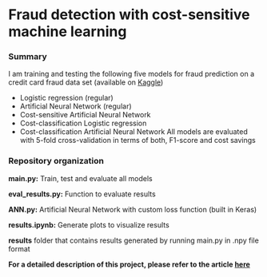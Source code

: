 # Fraud detection with cost-sensitive machine learning

### Summary
I am training and testing the following five models for fraud prediction on a credit card fraud data set (available on 
[Kaggle](https://www.kaggle.com/sion1116/credit-card-fraud-detection/data))
 - Logistic regression (regular)
 - Artificial Neural Network (regular)
 - Cost-sensitive Artificial Neural Network
 - Cost-classification Logistic regression 
 - Cost-classification Artificial Neural Network 
All models are evaluated with 5-fold cross-validation in terms of both, F1-score and cost savings

### Repository organization

**main.py:** Train, test and evaluate all models

**eval_results.py:** Function to evaluate results

**ANN.py:** Artificial Neural Network with custom loss function (built in Keras)

**results.ipynb:** Generate plots to visualize results

**results** folder that contains results generated by running main.py in .npy file format

**For a detailed description of this project, please refer to the article [here](https://towardsdatascience.com/fraud-detection-with-cost-sensitive-machine-learning-24b8760d35d9)**
